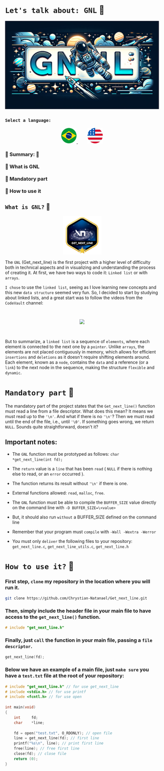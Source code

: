 # `Let's talk about: GNL` 💬

[<img src="https://raw.githubusercontent.com/Chrystian-Natanael/Aleatorios/master/Mycovers/CoverGNL.png" alt="libft_banner" width="1000">](https://github.com/Chrystian-Natanael/Aleatorios/blob/master/Mycovers/CoverGNL.png)

### `Select a language:`

<p align="center">
  <a href="https://github.com/Chrystian-Natanael/Get_next_line/blob/main/README_BR.md">
  <img src="https://github.com/Chrystian-Natanael/Aleatorios/raw/master/Flags/Round_Brazil_Flag.png" alt="libft" width="50">
  </a>
  &nbsp &nbsp &nbsp &nbsp
  <a href="https://github.com/Chrystian-Natanael/Get_next_line">
  <img src="https://github.com/Chrystian-Natanael/Aleatorios/raw/master/Flags/Round_EUA_Flag.png" alt="libft" width="50">
  </a>
</p>

<h3> 🦮 Summary: 🦮 <br>
<br>
<a href="https://github.com/Chrystian-Natanael/Get_next_line#what-is-gnl-" style="color: inherit; text-decoration: none;">🔗 What is GNL </a> <br> <br>
<a href="https://github.com/Chrystian-Natanael/Get_next_line#mandatory-part-" style="color: inherit; text-decoration: none;">🔗 Mandatory part </a> <br> <br>
<a href="https://github.com/Chrystian-Natanael/Get_next_line#how-to-use-it-" style="color: inherit; text-decoration: none;">🔗 How to use it </a>
<br>
</h3>

## `What is GNL?` 🤔

<p align="center">
  <a href="https://github.com/Chrystian-Natanael/Libft">
  <img src="https://github.com/Chrystian-Natanael/Aleatorios/raw/master/badges/get_next_linem.png" alt="libft" width="125">
  </a>
  <br>
</p>

The `GNL` (Get_next_line) is the first project with a higher level of difficulty both in technical aspects and in visualizing and understanding the process of creating it. At first, we have two ways to code it: `Linked list` or with `arrays`.
<br>

`I chose` to use the `linked list`, seeing as I love learning new concepts and this new `data structure` seemed very fun. So, I decided to start by studying about linked lists, and a great start was to follow the videos from the `CodeVault` channel:

<br>

<p align="center">
	<a href="https://www.youtube.com/watch?v=uBZHMkpsTfg">
	<img src="https://img.shields.io/badge/YouTube-FF0000?style=for-the-badge&logo=youtube&logoColor=white">
	</a>
</p>

<br>

But to summarize, a `linked list` is a sequence of `elements`, where each element is connected to the next one by a `pointer`. Unlike `arrays`, the elements are not placed contiguously in memory, which allows for efficient `insertions` and `deletions` as it doesn't require shifting elements around. Each element, known as a `node`, contains the `data` and a reference (or a `link`) to the next node in the sequence, making the structure `flexible` and `dynamic`.

# `Mandatory part` 📑

The mandatory part of the project states that the `Get_next_line()` function must read a line from a file descriptor. What does this mean? It means we must read up to the `'\n'`. And what if there is no `'\n'`? Then we must read until the end of the file, i.e., until `'\0'`. If something goes wrong, we return `NULL`. Sounds quite straightforward, doesn't it?

## Important notes:

- The `GNL` function must be prototyped as follows: `char *get_next_line(int fd);`

- The `return` value is a `line` that has been `read` ( `NULL` if there is nothing else to read, or an `error` occurred ).

- The function returns its result without `'\n'` if there is one.

- External functions allowed: `read`, `malloc`, `free`.

- The `GNL` function must be able to compile the `BUFFER_SIZE` value directly on the command line with `-D BUFFER_SIZE=\<value>`

- But, it should also run `without` a BUFFER_SIZE defined on the command line

- Remember that your program must `compile` with `-Wall -Wextra -Werror`

- You must only `deliver` the following files to your repository: `get_next_line.c`, `get_next_line_utils.c`, `get_next_line.h`

# `How to use it?` 🤔

### First step, `clone` my repository in the location where you will run it.

```bash
git clone https://github.com/Chrystian-Natanael/Get_next_line.git
```

### Then, simply include the header file in your main file to have access to the `get_next_line()` function.

```c
# include "get_next_line.h"
```

### Finally, just `call` the function in your main file, passing a `file descriptor`.
```c
get_next_line(fd);
```

### Below we have an example of a main file, just `make sure` you have a `test.txt` file at the root of your repository:

```c
# include "get_next_line.h" // for use get_next_line
# include <stdio.h> // for use printf
# include <fcntl.h> // for use open

int	main(void)
{
	int		fd;
	char	*line;

	fd = open("test.txt", O_RDONLY); // open file
	line = get_next_line(fd); // first line
	printf("%s\n", line); // print first line
	free(line); // free first line
	close(fd); // close file
	return (0);
}
```
